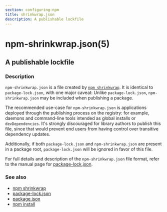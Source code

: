 ```yaml
---
section: configuring-npm
title: shrinkwrap.json
description: A publishable lockfile
---
```


# npm-shrinkwrap.json(5)

## A publishable lockfile

### Description

`npm-shrinkwrap.json` is a file created by [`npm shrinkwrap`](/cli-commands/npm-shrinkwrap). It is identical to
`package-lock.json`, with one major caveat: Unlike `package-lock.json`,
`npm-shrinkwrap.json` may be included when publishing a package.

The recommended use-case for `npm-shrinkwrap.json` is applications deployed
through the publishing process on the registry: for example, daemons and
command-line tools intended as global installs or `devDependencies`. It's
strongly discouraged for library authors to publish this file, since that would
prevent end users from having control over transitive dependency updates.

Additionally, if both `package-lock.json` and `npm-shrinkwrap.json` are present
in a package root, `package-lock.json` will be ignored in favor of this file.

For full details and description of the `npm-shrinkwrap.json` file format, refer
to the manual page for [package-lock.json](/configuring-npm/package-lock-json).

### See also

- [npm shrinkwrap](/cli-commands/npm-shrinkwrap)
- [package-lock.json](/configuring-npm/package-lock-json)
- [package.json](/configuring-npm/package-json)
- [npm install](/cli-commands/npm-install)
